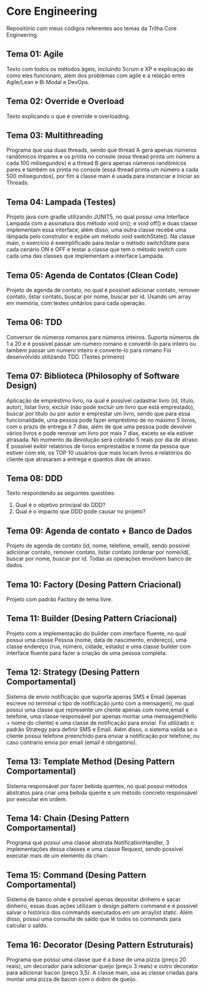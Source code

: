 # Core Engineering

Repositório com meus códigos referentes aos temas da Trilha Core Engineering.

## Tema 01: Agile
Texto com todos os métodos ágeis, incluindo Scrum e XP e explicação de como eles funcionam, além dos problemas com agile e a relação entre Agile/Lean e Bi Modal e DevOps.

## Tema 02: Override e Overload
Texto explicando o que é override e overloading.

## Tema 03: Multithreading
Programa que usa duas threads, sendo que thread A gera apenas números randômicos ímpares e os printa no console (essa thread printa um número a cada 100 milisegundos) e a thread B gera apenas números randômicos pares e também os printa no console (essa thread printa um número a cada 500 milisegundos), por fim a classe main é usada para instanciar e iniciar as Threads.

## Tema 04: Lampada (Testes)
Projeto java com gradle utilizando JUNIT5, no qual possui uma Interface Lampada com a assinatura dos método void on(); e void off() e duas classe implementam essa interface, além disso, uma outra classe recebe uma lâmpada pelo construtor e expõe um método void switchState(). Na classe main, o exercício é exemplificado para testar o método switchState para cada cenário ON e OFF e testar a classe que tem o método switch com cada uma das classes que implementam a interface Lampada.

## Tema 05: Agenda de Contatos (Clean Code)
Projeto de agenda de contato, no qual é possível adicionar contato, remover contato, listar contato, buscar por nome, buscar por id. Usando um array em memória, com testes unitários para cada operação.

## Tema 06: TDD
Conversor de números romanos para números inteiros.
Suporta números de 1 a 20 e é possível passar um numero romano e convertê-lo para inteiro ou também passar um numero inteiro e converte-lo para romano
Foi desenvolvido utilizando TDD. (Testes primeiro)

## Tema 07: Biblioteca (Philosophy of Software Design)
Aplicação de empréstimo livro, na qual é possível cadastrar livro (id, titulo, autor), listar livro, excluir (não pode excluir um livro que está emprestado), buscar por título ou por autor e emprestar um livro, sendo que para essa funcionalidade, uma pessoa pode fazer empréstimo de no máximo 5 livros, com o prazo de entrega é 7 dias, além de que uma pessoa pode devolver vários livros e pode renovar um livro por mais 7 dias, exceto se ela estiver atrasada.
No momento da devolução será cobrado 5 reais por dia de atraso
É possível exibir relatórios de livros emprestados e nome da pessoa que estiver com ele, os TOP 10 usuários que mais locam livros e relatórios do cliente que atrasaram a entrega e quantos dias de atraso.

## Tema 08: DDD
Texto respondendo as seguintes questões:
  1. Qual é o objetivo principal do DDD?
  2. Qual é o impacto que DDD pode causar no projeto?

## Tema 09: Agenda de contato + Banco de Dados
Projeto de agenda de contato (id, nome, telefone, email), sendo possível adicionar contato, remover contato, listar contato (ordenar por nome/id), buscar por nome, buscar por id. Todas as operações envolvem banco de dados.

## Tema 10: Factory (Desing Pattern Criacional)
Projeto com padrão Factory de tema livre.

## Tema 11: Builder (Desing Pattern Criacional)
Projeto com a implementação do builder com interface fluente, no qual possui uma classe Pessoa (nome, data de nascimento, endereço), uma classe endereço (rua, número, cidade, estado) e uma classe builder com interface fluente para fazer a criação de uma pessoa completa.

## Tema 12: Strategy (Desing Pattern Comportamental)
Sistema de envio notificação que suporta apenas SMS e Email (apenas escreve no terminal o tipo de notificação junto com a mensagem), no qual possui uma classe que represente um cliente apenas com nome,email e telefone, uma classe responsável por apenas montar uma mensagem(Hello + nome do cliente) e uma classe de notificação para enviar.
Foi utilizado o padrão Strategy para definir SMS e Email.
Além disso, o sistema valida se o cliente possui telefone preenchido para enviar a notificação por telefone, ou caso contrario envia por email (email é obrigatório). 


## Tema 13: Template Method (Desing Pattern Comportamental)
Sistema responsável por fazer bebida quentes, no qual possui métodos abstratos para criar uma bebida quente e um método concreto responsável por executar em ordem.

## Tema 14: Chain (Desing Pattern Comportamental)
Programa que possui uma classe abstrata NotificationHandler, 3 implementações dessa classes e uma classe Request, sendo possível executar mais de um elemento da chain.

## Tema 15: Command (Desing Pattern Comportamental)
Sistema de banco onde é possível apenas depositar dinheiro e sacar dinheiro, essas duas ações utilizam o design pattern command e é possível salvar o histórico dos commands executados em um arraylist static. Além disso, possui uma consulta de saldo que lê todos os commands para calcular o saldo.

## Tema 16: Decorator (Desing Pattern Estruturais)
Programa que possui uma classe que é a base de uma pizza (preço 20 reais), um decorador para adicionar queijo (preço 3 reais) e outro decorator para adicionar bacon (preço 3,5). A classe main, usa as classe criadas para montar uma pizza de bacon com o dobro de queijo.

